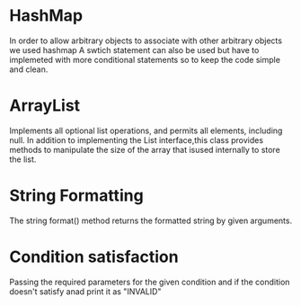 # HashMap
In order to allow arbitrary objects to associate with other arbitrary objects we used hashmap 
A swtich statement can also be used but have to implemeted with more conditional statements so to keep the code simple and clean.
# ArrayList
Implements all optional list operations, and permits all elements, including null. In addition to implementing the List interface,this class provides methods to manipulate the size of the array that isused internally to store the list.
# String Formatting
The string format() method returns the formatted string by given arguments. 
# Condition satisfaction
Passing the required parameters for the given condition and if the condition doesn't satisfy anad print it as "INVALID"

